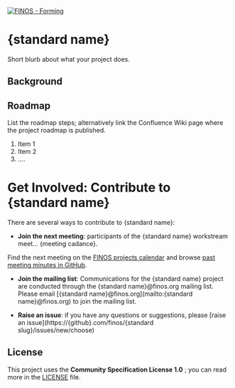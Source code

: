 [![FINOS - Forming](https://cdn.jsdelivr.net/gh/finos/contrib-toolbox@master/images/badge-forming.svg)](https://github.com/finos/community/blob/master/governance/Software-Projects/Project-Lifecycle.md#forming-projects-optional)

# {standard name}

Short blurb about what your project does.

## Background 

## Roadmap

List the roadmap steps; alternatively link the Confluence Wiki page where the project roadmap is published.

1. Item 1
2. Item 2
3. ....

# Get Involved: Contribute to {standard name}
There are several ways to contribute to {standard name}:

* **Join the next meeting**: participants of the {standard name} workstream meet... {meeting cadance}.

Find the next meeting on the [FINOS projects calendar](https://finos.org/calendar) and browse [past meeting minutes in GitHub](https://github.com/finos/{project-slug}/labels/meeting).

* **Join the mailing list**: Communications for the {standard name} project are conducted through the {standard name}@finos.org mailing list. Please email [{standard name}@finos.org](mailto:{standard name}@finos.org) to join the mailing list.

* **Raise an issue**: if you have any questions or suggestions, please [raise an issue](https://{github}.com/finos/{standard slug}/issues/new/choose)

## License

This project uses the **Community Specification License 1.0** ; you can read more in the [LICENSE](LICENSE) file.

